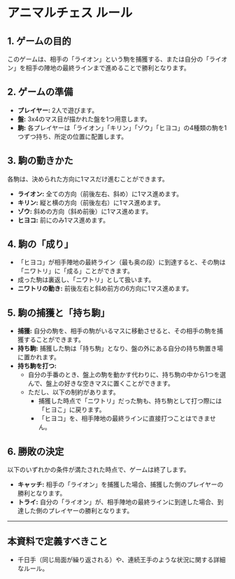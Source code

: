 # アニマルチェス ルール

## 1. ゲームの目的
このゲームは、相手の「ライオン」という駒を捕獲する、または自分の「ライオン」を相手の陣地の最終ラインまで進めることで勝利となります。

## 2. ゲームの準備
- **プレイヤー:** 2人で遊びます。
- **盤:** 3x4のマス目が描かれた盤を1つ用意します。
- **駒:** 各プレイヤーは「ライオン」「キリン」「ゾウ」「ヒヨコ」の4種類の駒を1つずつ持ち、所定の位置に配置します。

## 3. 駒の動きかた
各駒は、決められた方向に1マスだけ進むことができます。

- **ライオン:** 全ての方向（前後左右、斜め）に1マス進めます。
- **キリン:** 縦と横の方向（前後左右）に1マス進めます。
- **ゾウ:** 斜めの方向（斜め前後）に1マス進めます。
- **ヒヨコ:** 前にのみ1マス進めます。

## 4. 駒の「成り」
- 「ヒヨコ」が相手陣地の最終ライン（最も奥の段）に到達すると、その駒は「ニワトリ」に「成る」ことができます。
- 成った駒は裏返し、「ニワトリ」として扱います。
- **ニワトリの動き:** 前後左右と斜め前方の6方向に1マス進めます。

## 5. 駒の捕獲と「持ち駒」
- **捕獲:** 自分の駒を、相手の駒がいるマスに移動させると、その相手の駒を捕獲することができます。
- **持ち駒:** 捕獲した駒は「持ち駒」となり、盤の外にある自分の持ち駒置き場に置かれます。
- **持ち駒を打つ:**
  - 自分の手番のとき、盤上の駒を動かす代わりに、持ち駒の中から1つを選んで、盤上の好きな空きマスに置くことができます。
  - ただし、以下の制約があります。
    - 捕獲した時点で「ニワトリ」だった駒も、持ち駒として打つ際には「ヒヨこ」に戻ります。
    - 「ヒヨコ」を、相手陣地の最終ラインに直接打つことはできません。

## 6. 勝敗の決定
以下のいずれかの条件が満たされた時点で、ゲームは終了します。

- **キャッチ:** 相手の「ライオン」を捕獲した場合、捕獲した側のプレイヤーの勝利となります。
- **トライ:** 自分の「ライオン」が、相手陣地の最終ラインに到達した場合、到達した側のプレイヤーの勝利となります。

---

## 本資料で定義すべきこと
- 千日手（同じ局面が繰り返される）や、連続王手のような状況に関する詳細なルール。
